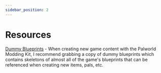```yaml
---
sidebar_position: 2
---
```


# Resources

[Dummy Blueprints](https://github.com/PalworldModding/UsefulFiles/blob/master/DummyBlueprints.zip) - When creating new game content with the Palworld Modding Kit, I recommend grabbing a copy of dummy blueprints which contains skeletons of almost all of the game's blueprints that can be referenced when creating new items, pals, etc.